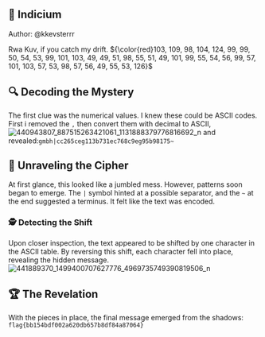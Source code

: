 ## 🚀 Indicium
Author: @kkevsterrr

Rwa Kuv, if you catch my drift.
${\color{red}103, 109, 98, 104, 124, 99, 99, 50, 54, 53, 99, 101, 103, 49, 49, 51, 98, 55, 51, 49, 101, 99, 55, 54, 56, 99, 57, 101, 103, 57, 53, 98, 57, 56, 49, 55, 53, 126}$

## 🔍 Decoding the Mystery
The first clue was the numerical values. I knew these could be ASCII codes. First i removed the `,` then convert them with decimal to ASCII, 
![440943807_887515263421061_1131888379776816692_n](https://github.com/MyBoss214/CTF-Writeups/assets/149683905/ce0be3b3-6071-439c-90ed-1e686bcc5487)
and revealed:`gmbh|cc265ceg113b731ec768c9eg95b98175~`


## 🧩 Unraveling the Cipher
At first glance, this looked like a jumbled mess. However, patterns soon began to emerge. The `|` symbol hinted at a possible separator, and the `~` at the end suggested a terminus. It felt like the text was encoded.

### 🕵️ Detecting the Shift
Upon closer inspection, the text appeared to be shifted by one character in the ASCII table. By reversing this shift, each character fell into place, revealing the hidden message.
![441889370_1499400707627776_4969735749390819506_n](https://github.com/MyBoss214/CTF-Writeups/assets/149683905/1b487e3c-7273-4317-9317-f81bed8442fb)

## 🏆 The Revelation
With the pieces in place, the final message emerged from the shadows: 
`flag{bb154bdf002a620db657b8df84a87064}`
 

